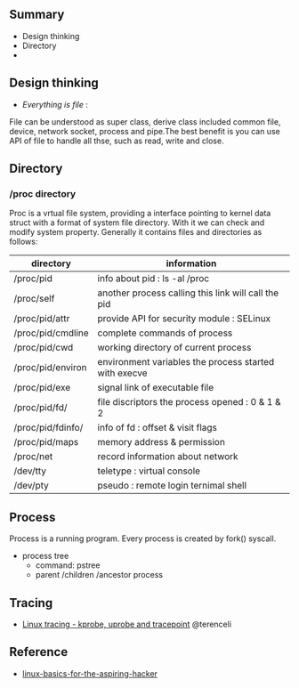 ## Summary
- Design thinking
- Directory
- 

## Design thinking
 - _Everything is file_ : 
 
  File can be understood as super class, derive class included common file, device, network socket, process and pipe.The best benefit is you can use API of file to handle all thse, such as read, write and close.

## Directory
### /proc directory
  Proc is a vrtual file system, providing a interface pointing to kernel data struct with a format of system file directory. With it we can check and modify system property.
   Generally it contains files and directories as follows:
  
  | directory  | information |
| ------------- | ------------- |
| /proc/pid | info about pid : ls -al /proc |
| /proc/self | another process calling this link will call the pid |
| /proc/pid/attr | provide API for security module : SELinux |
| /proc/pid/cmdline | complete commands of process  |
| /proc/pid/cwd | working directory of current process   |
| /proc/pid/environ | environment variables the process started with execve |
| /proc/pid/exe | signal link of executable file |
| /proc/pid/fd/ | file discriptors the process opened : 0 & 1 & 2 |
| /proc/pid/fdinfo/ |info of fd : offset & visit flags |
| /proc/pid/maps | memory address & permission |
| /proc/net | record information about network |
| /dev/tty | teletype : virtual console  |
| /dev/pty| pseudo : remote login ternimal shell |


## Process
 Process is a running program. Every process is created by fork() syscall.
- process tree
  - command: pstree
  - parent /children /ancestor process

## Tracing
- [Linux tracing - kprobe, uprobe and tracepoint](https://terenceli.github.io/%E6%8A%80%E6%9C%AF/2020/08/05/tracing-basic) @terenceli

## Reference
- [linux-basics-for-the-aspiring-hacker](https://www.hackers-arise.com/post/2016/08/04/linux-basics-for-the-aspiring-hacker-part-1)
